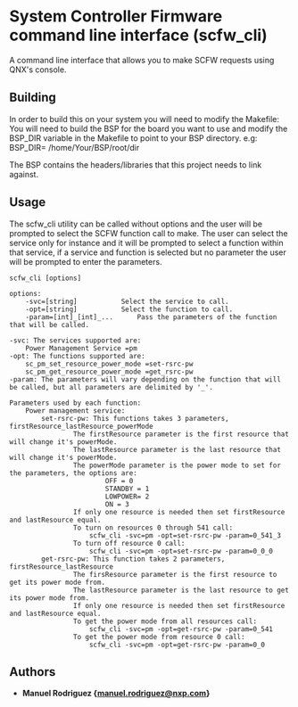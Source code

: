 # System Controller Firmware command line interface (scfw_cli)

A command line interface that allows you to make SCFW requests using QNX's console.

## Building

In order to build this on your system you will need to modify the Makefile:
You will need to build the BSP for the board you want to use and modify the BSP_DIR
variable in the Makefile to point to your BSP directory. 
e.g:
BSP_DIR= /home/Your/BSP/root/dir

The BSP contains the headers/libraries that this project needs to link against.

## Usage

The scfw_cli utility can be called without options and the user will be prompted
to select the SCFW function call to make. The user can select the service only for instance
and it will be prompted to select a function within that service, if a service and function is 
selected but no parameter the user will be prompted to enter the parameters.

	scfw_cli [options]

	options:
		-svc=[string]			Select the service to call.
		-opt=[string]			Select the function to call.
		-param=[int]_[int]_...		Pass the parameters of the function that will be called.

	-svc: The services supported are:
		Power Management Service =pm
	-opt: The functions supported are:
		sc_pm_set_resource_power_mode =set-rsrc-pw
		sc_pm_get_resource_power_mode =get_rsrc-pw
	-param: The parameters will vary depending on the function that will be called, but all parameters are delimited by '_'.

	Parameters used by each function:
		Power management service:
			set-rsrc-pw: This functions takes 3 parameters, firstResource_lastResource_powerMode
					The firstResource parameter is the first resource that will change it's powerMode.
					The lastResource parameter is the last resource that will change it's powerMode.
					The powerMode parameter is the power mode to set for the parameters, the options are:
							OFF = 0
							STANDBY = 1
							LOWPOWER= 2
							ON = 3
					If only one resource is needed then set firstResource and lastResource equal.
					To turn on resources 0 through 541 call: 
					    scfw_cli -svc=pm -opt=set-rsrc-pw -param=0_541_3
					To turn off resource 0 call: 
					    scfw_cli -svc=pm -opt=set-rsrc-pw -param=0_0_0
			get-rsrc-pw: This function takes 2 parameters, firstResource_lastResource
					The firsResource parameter is the first resource to get its power mode from.
					The lastResource parameter is the last resource to get its power mode from.
					If only one resource is needed then set firstResource and lastResource equal.
					To get the power mode from all resources call: 
					    scfw_cli -svc=pm -opt=get-rsrc-pw -param=0_541
					To get the power mode from resource 0 call: 
					    scfw_cli -svc=pm -opt=get-rsrc-pw -param=0_0

## Authors

* **Manuel Rodriguez {manuel.rodriguez@nxp.com}** 
